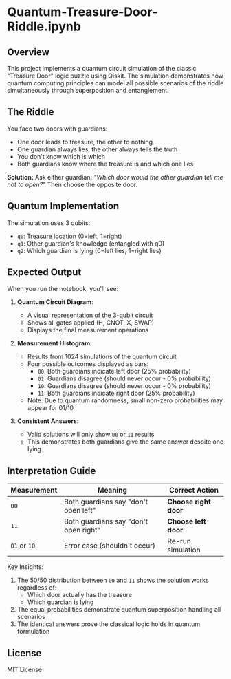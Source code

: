 # Quantum-Treasure-Door-Riddle.ipynb


## Overview  
This project implements a quantum circuit simulation of the classic "Treasure Door" logic puzzle using Qiskit. The simulation demonstrates how quantum computing principles can model all possible scenarios of the riddle simultaneously through superposition and entanglement.

## The Riddle  
You face two doors with guardians:  
- One door leads to treasure, the other to nothing  
- One guardian always lies, the other always tells the truth  
- You don't know which is which  
- Both guardians know where the treasure is and which one lies  

**Solution:** Ask either guardian: *"Which door would the other guardian tell me not to open?"* Then choose the opposite door.

## Quantum Implementation  
The simulation uses 3 qubits:  
- `q0`: Treasure location (0=left, 1=right)  
- `q1`: Other guardian's knowledge (entangled with q0)  
- `q2`: Which guardian is lying (0=left lies, 1=right lies)  


## Expected Output

When you run the notebook, you'll see:

1. **Quantum Circuit Diagram**:
   - A visual representation of the 3-qubit circuit
   - Shows all gates applied (H, CNOT, X, SWAP)
   - Displays the final measurement operations

2. **Measurement Histogram**:
   - Results from 1024 simulations of the quantum circuit
   - Four possible outcomes displayed as bars:
     - `00`: Both guardians indicate left door (25% probability)
     - `01`: Guardians disagree (should never occur - 0% probability)
     - `10`: Guardians disagree (should never occur - 0% probability)
     - `11`: Both guardians indicate right door (25% probability)
   - Note: Due to quantum randomness, small non-zero probabilities may appear for 01/10

3. **Consistent Answers**:
   - Valid solutions will only show `00` or `11` results
   - This demonstrates both guardians give the same answer despite one lying

## Interpretation Guide

| Measurement | Meaning | Correct Action |
|-------------|---------|-----------------|
| `00` | Both guardians say "don't open left" | **Choose right door** |
| `11` | Both guardians say "don't open right" | **Choose left door** |
| `01` or `10` | Error case (shouldn't occur) | Re-run simulation |

Key Insights:
1. The 50/50 distribution between `00` and `11` shows the solution works regardless of:
   - Which door actually has the treasure
   - Which guardian is lying
2. The equal probabilities demonstrate quantum superposition handling all scenarios
3. The identical answers prove the classical logic holds in quantum formulation

## License
MIT License
